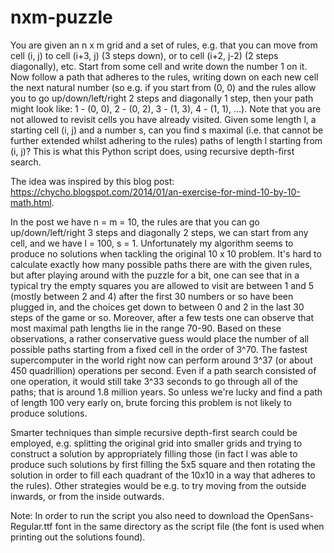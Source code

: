 # nxm-puzzle

You are given an n x m grid and a set of rules, e.g. that you can move from cell (i, j) to cell (i+3, j) (3 steps down), or to cell (i+2, j-2) (2 steps diagonally), etc. Start from some cell and write down the number 1 on it. Now follow a path that adheres to the rules, writing down on each new cell the next natural number (so e.g. if you start from (0, 0) and the rules allow you to go up/down/left/right 2 steps and diagonally 1 step, then your path might look like: 1 - (0, 0), 2 - (0, 2), 3 - (1, 3), 4 - (1, 1), ...). Note that you are not allowed to revisit cells you have already visited. Given some length l, a starting cell (i, j) and a number s, can you find s maximal (i.e. that cannot be further extended whilst adhering to the rules) paths of length l starting from (i, j)? This is what this Python script does, using recursive depth-first search.

The idea was inspired by this blog post: https://chycho.blogspot.com/2014/01/an-exercise-for-mind-10-by-10-math.html.

In the post we have n = m = 10, the rules are that you can go up/down/left/right 3 steps and diagonally 2 steps, we can start from any cell, and we have l = 100, s = 1. Unfortunately my algorithm seems to produce no solutions when tackling the original 10 x 10 problem. It's hard to calculate exactly how many possible paths there are with the given rules, but after playing around with the puzzle for a bit, one can see that in a typical try the empty squares you are allowed to visit are between 1 and 5 (mostly between 2 and 4) after the first 30 numbers or so have been plugged in, and the choices get down to between 0 and 2 in the last 30 steps of the game or so. Moreover, after a few tests one can observe that most maximal path lengths lie in the range 70-90. Based on these observations, a rather conservative guess would place the number of all possible paths starting from a fixed cell in the order of 3^70. The fastest supercomputer in the world right now can perform around 3^37 (or about 450 quadrillion) operations per second. Even if a path search consisted of one operation, it would still take 3^33 seconds to go through all of the paths; that is around 1.8 million years. So unless we're lucky and find a path of length 100 very early on, brute forcing this problem is not likely to produce solutions.

Smarter techniques than simple recursive depth-first search could be employed, e.g. splitting the original grid into smaller grids and trying to construct a solution by appropriately filling those (in fact I was able to produce such solutions by first filling the 5x5 square and then rotating the solution in order to fill each quadrant of the 10x10 in a way that adheres to the rules). Other strategies would be e.g. to try moving from the outside inwards, or from the inside outwards.

Note: In order to run the script you also need to download the OpenSans-Regular.ttf font in the same directory as the script file (the font is used when printing out the solutions found).
